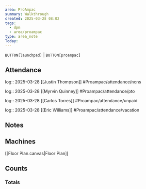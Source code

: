 ```yaml
---
area: ProAmpac
summary: Walkthrough
created: 2025-03-28 08:02
tags:
  - dpn
  - area/proampac
type: area_note
Today:
---
```

`BUTTON[launchpad]` |  `BUTTON[proampac]`


## Attendance

log:: 2025-03-28 [[Justin Thompson]] #Proampac/attendance/ncns

log:: 2025-03-28 [[Myrvin Quinney]] #Proampac/attendance/pto

log:: 2025-03-28 [[Carlos Torres]] #Proampac/attendance/unpaid

log:: 2025-03-28 [[Eric Williams]] #Proampac/attendance/vacation
## Notes

## Machines

[[Floor Plan.canvas|Floor Plan]]

## Counts


### Totals


